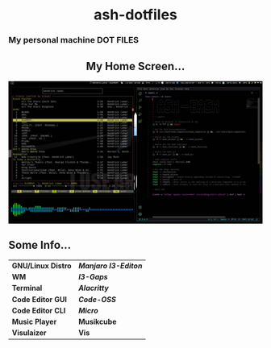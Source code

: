 <h1 align="center">ash-dotfiles</h1>

<h3 align="left">My personal machine DOT FILES</h3>

<h2 align="center">My Home Screen...</h2>

<img align="center" src="https://raw.githubusercontent.com/ASHWIN990/ash-dotfiles/main/.config/home-screen.png">


<h2 align="left">Some Info...</h2>

<table>
<tr>
    <td><b>GNU/Linux Distro</b></td>
    <td><b><i>Manjaro I3-Editon</i></b></td>
</tr>
<tr>
    <td><b>WM</b></td>
    <td><b><i>I3-Gaps</i></b></td>
</tr>
<tr>
    <td><b>Terminal</b></td>
    <td><b><i>Alacritty</i></b></td>
</tr>
<tr>
    <td><b>Code Editor GUI</b></td>
    <td><b><i>Code-OSS</i></b></td>
</tr>
<tr>
    <td><b>Code Editor CLI</b></td>
    <td><b><i>Micro</i></b></td>
</tr>
<tr>
    <td><b>Music Player</b></td>
    <td><b><i></i>Musikcube</b></td>
</tr>
<tr>
    <td><b>Visulaizer</b></td>
    <td><b><i></i>Vis</b></td>
</tr>
</table>
